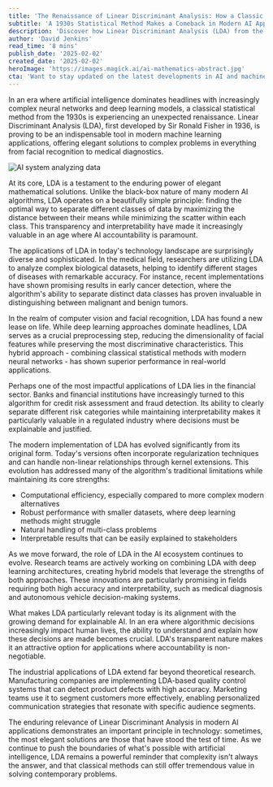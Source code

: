 ```yaml
---
title: 'The Renaissance of Linear Discriminant Analysis: How a Classic Algorithm is Powering Modern AI'
subtitle: 'A 1930s Statistical Method Makes a Comeback in Modern AI Applications'
description: 'Discover how Linear Discriminant Analysis (LDA) from the 1930s is reshaping modern AI, offering solutions in medical diagnostics, facial recognition, and financial sectors. Its simplicity and interpretability mark a significant impact in today's AI landscape.'
author: 'David Jenkins'
read_time: '8 mins'
publish_date: '2025-02-02'
created_date: '2025-02-02'
heroImage: 'https://images.magick.ai/ai-mathematics-abstract.jpg'
cta: 'Want to stay updated on the latest developments in AI and machine learning? Follow us on LinkedIn for in-depth analysis of classical algorithms making waves in modern applications.'
---
```


In an era where artificial intelligence dominates headlines with increasingly complex neural networks and deep learning models, a classical statistical method from the 1930s is experiencing an unexpected renaissance. Linear Discriminant Analysis (LDA), first developed by Sir Ronald Fisher in 1936, is proving to be an indispensable tool in modern machine learning applications, offering elegant solutions to complex problems in everything from facial recognition to medical diagnostics.

![AI system analyzing data](https://i.magick.ai/PIXE/1738514891756_magick_img.webp)

At its core, LDA is a testament to the enduring power of elegant mathematical solutions. Unlike the black-box nature of many modern AI algorithms, LDA operates on a beautifully simple principle: finding the optimal way to separate different classes of data by maximizing the distance between their means while minimizing the scatter within each class. This transparency and interpretability have made it increasingly valuable in an age where AI accountability is paramount.

The applications of LDA in today's technology landscape are surprisingly diverse and sophisticated. In the medical field, researchers are utilizing LDA to analyze complex biological datasets, helping to identify different stages of diseases with remarkable accuracy. For instance, recent implementations have shown promising results in early cancer detection, where the algorithm's ability to separate distinct data classes has proven invaluable in distinguishing between malignant and benign tumors.

In the realm of computer vision and facial recognition, LDA has found a new lease on life. While deep learning approaches dominate headlines, LDA serves as a crucial preprocessing step, reducing the dimensionality of facial features while preserving the most discriminative characteristics. This hybrid approach - combining classical statistical methods with modern neural networks - has shown superior performance in real-world applications.

Perhaps one of the most impactful applications of LDA lies in the financial sector. Banks and financial institutions have increasingly turned to this algorithm for credit risk assessment and fraud detection. Its ability to clearly separate different risk categories while maintaining interpretability makes it particularly valuable in a regulated industry where decisions must be explainable and justified.

The modern implementation of LDA has evolved significantly from its original form. Today's versions often incorporate regularization techniques and can handle non-linear relationships through kernel extensions. This evolution has addressed many of the algorithm's traditional limitations while maintaining its core strengths:

- Computational efficiency, especially compared to more complex modern alternatives
- Robust performance with smaller datasets, where deep learning methods might struggle
- Natural handling of multi-class problems
- Interpretable results that can be easily explained to stakeholders

As we move forward, the role of LDA in the AI ecosystem continues to evolve. Research teams are actively working on combining LDA with deep learning architectures, creating hybrid models that leverage the strengths of both approaches. These innovations are particularly promising in fields requiring both high accuracy and interpretability, such as medical diagnosis and autonomous vehicle decision-making systems.

What makes LDA particularly relevant today is its alignment with the growing demand for explainable AI. In an era where algorithmic decisions increasingly impact human lives, the ability to understand and explain how these decisions are made becomes crucial. LDA's transparent nature makes it an attractive option for applications where accountability is non-negotiable.

The industrial applications of LDA extend far beyond theoretical research. Manufacturing companies are implementing LDA-based quality control systems that can detect product defects with high accuracy. Marketing teams use it to segment customers more effectively, enabling personalized communication strategies that resonate with specific audience segments.

The enduring relevance of Linear Discriminant Analysis in modern AI applications demonstrates an important principle in technology: sometimes, the most elegant solutions are those that have stood the test of time. As we continue to push the boundaries of what's possible with artificial intelligence, LDA remains a powerful reminder that complexity isn't always the answer, and that classical methods can still offer tremendous value in solving contemporary problems.